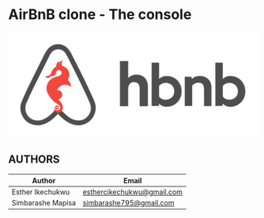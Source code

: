 # AirBnB clone - The console

![hbnb.png](https://github.com/Ecstaticluxe/AirBnB_clone/blob/master/hbnb.png?raw=true)

## AUTHORS

| Author | Email |
|-------|--------|
|Esther Ikechukwu | esthercikechukwu@gmail.com|
|Simbarashe Mapisa| simbarashe795@gmail.com|


